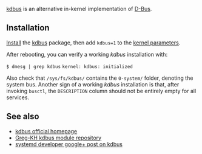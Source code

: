 [kdbus](https://www.freedesktop.org/wiki/Software/systemd/kdbus/) is an alternative in-kernel implementation of [D-Bus](/index.php/D-Bus "D-Bus").

## Installation

[Install](/index.php/Install "Install") the [kdbus](https://aur.archlinux.org/packages/kdbus/) package, then add `kdbus=1` to the [kernel parameters](/index.php/Kernel_parameters "Kernel parameters").

After rebooting, you can verify a working *kdbus* installation with:

 `$ dmesg | grep kdbus`  `kernel: kdbus: initialized` 

Also check that `/sys/fs/kdbus/` contains the `0-system/` folder, denoting the system bus. Another sign of a working *kdbus* installation is that, after invoking `busctl`, the `DESCRIPTION` column should not be entirely empty for all services.

## See also

*   [kdbus official homepage](http://www.freedesktop.org/wiki/Software/systemd/kdbus/)
*   [Greg-KH kdbus module repository](https://github.com/gregkh/kdbus)
*   [systemd developer google+ post on kdbus](https://plus.google.com/u/0/+DavidHerrmann/posts/3wNuKCJeGJs)